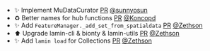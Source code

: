 - ✨ Implement MuDataCurator [PR](https://github.com/laminlabs/lamindb/pull/2543) [@sunnyosun](https://github.com/sunnyosun)
- ♻️ Better names for hub functions [PR](https://github.com/laminlabs/lamindb-setup/pull/984) [@Koncopd](https://github.com/Koncopd)
- ✨ Add `FeatureManager._add_set_from_spatialdata` [PR](https://github.com/laminlabs/lamindb/pull/2539) [@Zethson](https://github.com/Zethson)
- ⬆️ Upgrade lamin-cli & bionty & lamin-utils [PR](https://github.com/laminlabs/lamindb/pull/2540) [@Zethson](https://github.com/Zethson)
- ✨ Add `lamin load` for Collections [PR](https://github.com/laminlabs/lamin-cli/pull/119) [@Zethson](https://github.com/Zethson)
